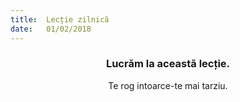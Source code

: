 ```yaml
---
title:  Lecție zilnică
date:   01/02/2018
---
```


### <center>Lucrăm la această lecție.</center>
<center>Te rog intoarce-te mai tarziu.</center>